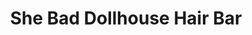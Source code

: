 ---
title: "She Bad Dollhouse Hair Bar"
url: /baltimore/she-bad-dollhouse-hair-bar/
shop: Kosmetik
---